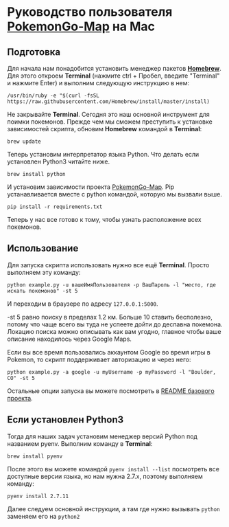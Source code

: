 Руководство пользователя [PokemonGo-Map](https://github.com/AHAAAAAAA/PokemonGo-Map) на **Mac**
============
Подготовка
-----------
Для начала нам понадобится установить менеджер пакетов [**Homebrew**](http://brew.sh/). Для этого откроем **Terminal** (нажмите ctrl + Пробел, введите "Terminal" и нажмите Enter) и выполним следующую инструкцию в нем:

`/usr/bin/ruby -e "$(curl -fsSL https://raw.githubusercontent.com/Homebrew/install/master/install)`

Не закрывайте **Terminal**. Сегодня это наш основной инструмент для поимки покемонов. Прежде чем мы сможем преступить к установке зависимостей скрипта, обновим **Homebrew** командой в **Terminal**:

`brew update`

Теперь установим интерпретатор языка Python. Что делать если установлен Python3 читайте ниже.

`brew install python`

И установим зависимости проекта [PokemonGo-Map](https://github.com/AHAAAAAAA/PokemonGo-Map). Pip устанавливается вместе с python командой, которую мы вызвали выше.

`pip install -r requirements.txt`

Теперь у нас все готово к тому, чтобы узнать расположение всех покемонов.

Использование
--------
Для запуска скрипта использовать нужно все ещё **Terminal**. Просто выполняем эту команду:

`python example.py -u вашеИмяПользователя -p ВашПароль -l "место, где искать покемонов" -st 5`

И переходим в браузере по адресу `127.0.0.1:5000`.

-st 5 равно поиску в пределах 1.2 км. Больше 10 ставить бесполезно, потому что чаще всего вы туда не успеете дойти до деспавна покемона. Локацию поиска можно описывать как вам угодно, главное чтобы ваше описание находилось через Google Maps.

Если вы все время пользовались аккаунтом Google во время игры в Pokemon, то скрипт поддерживает авторизацию и через него:

`python example.py -a google -u myUsername -p myPassword -l "Boulder, CO" -st 5`

Остальные опции запуска вы можете посмотреть в [README базового проекта](https://github.com/AHAAAAAAA/PokemonGo-Map/blob/master/README.md).

Если установлен Python3
----------

Тогда для наших задач установим менеджер версий Python под названием pyenv. Выполним команду в **Terminal**:

`brew install pyenv`

После этого вы можете командой `pyenv install --list` посмотреть все доступные версии языка, но нам нужна 2.7.х, поэтому выполняем команду:

`pyenv install 2.7.11`

Далее следуем основной инструкции, а там где нужно вызывать `python` заменяем его на `python2`
